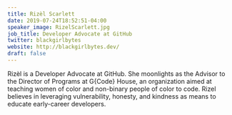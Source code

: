 ```yaml
---
title: Rizèl Scarlett
date: 2019-07-24T18:52:51-04:00
speaker_image: RizelScarlett.jpg
job_title: Developer Advocate at GitHub
twitter: blackgirlbytes
website: http://blackgirlbytes.dev/
draft: false
---
```


Rizèl is a Developer Advocate at GitHub. She moonlights as the Advisor to the Director of Programs at G{Code} House, an organization aimed at teaching women of color and non-binary people of color to code. Rizel believes in leveraging vulnerability, honesty, and kindness as means to educate early-career developers.
